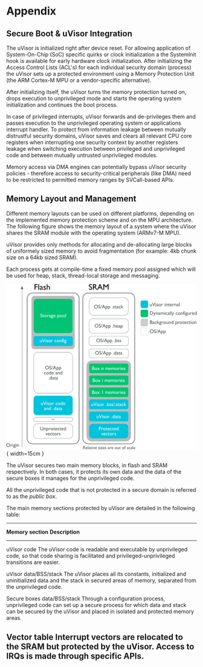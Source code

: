 # Appendix

## Secure Boot & uVisor Integration

The uVisor is initialized right after device reset. For allowing application of System-On-Chip (SoC) specific quirks or clock initialization a the SystemInit hook is available for early hardware clock initialization.
After initializing the *A*ccess *C*ontrol *L*ists (ACL's) for each individual security domain (process) the uVisor sets up a protected environment using a Memory Protection Unit (the ARM Cortex-M MPU or a vendor-specific alternative).

After initializing itself, the uVisor turns the memory protection turned on, drops execution to unprivileged mode and starts the operating system initialization and continues the boot process.

In case of privileged interrupts, uVisor forwards and de-privileges them and passes execution to the unprivileged operating system or applications interrupt handler.
To protect from information leakage between mutually distrustful security domains, uVisor saves and clears all relevant CPU core registers when interrupting one security context by another   registers leakage when switching execution between privileged and unprivileged code and between mutually untrusted unprivileged modules.

Memory access via DMA engines can potentially bypass uVisor security policies - therefore access to security-critical peripherals (like DMA) need to be restricted to permitted memory ranges by SVCall-based APIs.

## Memory Layout and Management

Different memory layouts can be used on different platforms, depending on the implemented memory protection scheme and on the MPU architecture. The following figure shows the memory layout of a system where the uVisor shares the SRAM module with the operating system (ARMv7-M MPU).

uVisor provides only methods for allocating and de-allocating large blocks of uniformely sized memory to avoid fragmentation (for example: 4kb chunk size on a 64kb sized SRAM).

Each process gets at compile-time a fixed memory pool assigned which will be used for heap, stack, thread-local storage and messaging.

![](images/memory_layout.png){ width=15cm }

The uVisor secures two main memory blocks, in flash and SRAM respectively. In both cases, it protects its own data and the data of the secure boxes it manages for the unprivileged code.

All the unprivileged code that is not protected in a secure domain is referred to as the *public box*.

The main memory sections protected by uVisor are detailed in the following table:

------------------------------------------------------------------------
**Memory section**          **Description**
--------------------------- --------------------------------------------
uVisor code                 The uVisor code is readable and executable
                            by unprivileged code, so that code sharing
                            is facilitated and privileged-unprivileged
                            transitions are easier.

uVisor data/BSS/stack       The uVisor places all its constants,
                            initialized and uninitialized data and the
                            stack in secured areas of memory, separated
                            from the unprivileged code.

Secure boxes data/BSS/stack Through a configuration process,
                            unprivileged code can set up a secure
                            process for which data and stack can be
                            secured by the uVisor and placed in
                            isolated and protected memory areas.

Vector table                Interrupt vectors are relocated to the SRAM
                            but protected by the uVisor. Access to IRQs
                            is made through specific APIs.
------------------------------------------------------------------------
